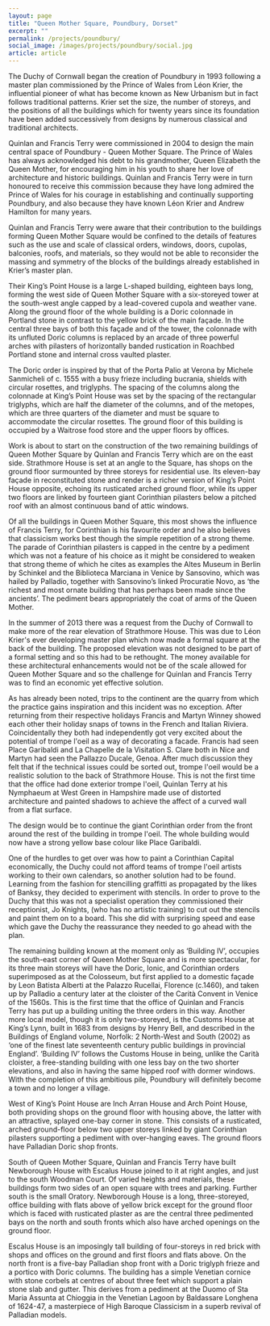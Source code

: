 ```yaml
---
layout: page
title: "Queen Mother Square, Poundbury, Dorset"
excerpt: ""
permalink: /projects/poundbury/
social_image: /images/projects/poundbury/social.jpg
article: article
---
```


<p>
	The Duchy of Cornwall began the creation of Poundbury in 1993 following a master plan commissioned by the Prince of Wales from Léon Krier, the influential pioneer of what has become known as New Urbanism but in fact follows traditional patterns. Krier set the size, the number of storeys, and the positions of all the buildings which for twenty years since its foundation have been added successively from designs by numerous classical and traditional architects.	
</p><p>
	Quinlan and Francis Terry were commissioned in 2004 to design the main central space of Poundbury - Queen Mother Square. The Prince of Wales has always acknowledged his debt to his grandmother, Queen Elizabeth the Queen Mother, for encouraging him in his youth to share her love of architecture and historic buildings. Quinlan and Francis Terry were in turn honoured to receive this commission because they have long admired the Prince of Wales for his courage in establishing and continually supporting Poundbury, and also because they have known Léon Krier and Andrew Hamilton for many years.	
</p><p>
	Quinlan and Francis Terry were aware that their contribution to the buildings forming Queen Mother Square would be confined to the details of features such as the use and scale of classical orders, windows, doors, cupolas, balconies, roofs, and materials, so they would not be able to reconsider the massing and symmetry of the blocks of the buildings already established in Krier’s master plan.	
</p><p>
	Their King’s Point House is a large L-shaped building, eighteen bays long, forming the west side of Queen Mother Square with a six-storeyed tower at the south-west angle capped by a lead-covered cupola and weather vane. Along the ground floor of the whole building is a Doric colonnade in Portland stone in contrast to the yellow brick of the main façade. In the central three bays of both this façade and of the tower, the colonnade with its unfluted Doric columns is replaced by an arcade of three powerful arches with pilasters of horizontally banded rustication in Roachbed Portland stone and  internal cross vaulted plaster.	
</p><p>
	The Doric order is inspired by that of the Porta Palio at Verona by Michele Sanmicheli of c. 1555 with a busy frieze including bucrania, shields with circular rosettes, and triglyphs. The spacing of the columns along the colonnade at King’s Point House was set by the spacing of the rectangular triglyphs, which are half  the diameter of the columns, and of the metopes, which are three quarters of the diameter and must be square to accommodate the circular rosettes. The ground floor of this building is occupied by a Waitrose food store and the upper floors by offices.	
</p><p>
	Work is about to start on the construction of the two remaining buildings of Queen Mother Square by Quinlan and Francis Terry which are on the east side. Strathmore House is set at an angle to the Square, has shops on the ground floor surmounted by three storeys for residential use. Its eleven-bay façade in reconstituted stone and render is a richer version of King’s Point House opposite, echoing its rusticated arched ground floor, while its upper two floors are linked by fourteen giant Corinthian pilasters  below a pitched roof with an almost continuous band of attic windows.	
</p><p>
	Of all the buildings in Queen Mother Square, this most shows the influence of Francis Terry, for Corinthian is his favourite order and he also believes that classicism works best though the simple repetition of a strong theme. The parade of Corinthian pilasters is capped in the centre by a pediment which was not a feature of his choice as it might be considered to weaken that strong theme of which he cites as examples the Altes Museum in Berlin by Schinkel and the Biblioteca Marciana in Venice by Sansovino, which was hailed by Palladio, together with Sansovino’s linked Procuratie Novo, as ‘the richest and most ornate building that has perhaps been made since the ancients’. The pediment bears appropriately the coat of arms of the Queen Mother.	
</p><p>
	In the summer of 2013 there was a request from the Duchy of Cornwall to make more of the rear elevation of Strathmore House. This was due to Léon Krier's ever developing master plan which now made a formal square at the back of the building.  The proposed elevation was not designed to be part of a formal setting and so this had to be rethought.  The money available for these architectural enhancements would not be of the scale allowed for Queen Mother Square and so the challenge for Quinlan and Francis Terry was to find an economic yet effective solution.	
</p><p>
	As has already been noted, trips to the continent are the quarry from which the practice gains inspiration and this incident was no exception.  After returning from their respective holidays Francis and Martyn Winney showed each other their holiday snaps of towns in the French and Italian Riviera. Coincidentally they both had independently got very excited about the potential of trompe l'oeil as a way of decorating a facade. Francis had seen Place Garibaldi and La Chapelle de la Visitation S. Clare both in Nice and Martyn had seen the Pallazzo Ducale, Genoa.  After much discussion they felt that if the technical issues could be sorted out, trompe l'oeil would be a realistic solution to the back of Strathmore House.  This is not the first time that the office had done exterior trompe l'oeil, Quinlan Terry at his Nymphaeum at West Green in Hampshire made use of distorted architecture and painted shadows to achieve the affect of a curved wall from a flat surface.	
</p><p>
	The design would be to continue the giant Corinthian order from the front around the rest of the building in trompe l'oeil.  The whole building would now have a strong yellow base colour like Place Garibaldi.	
</p><p>
	One of the hurdles to get over was how to paint a Corinthian Capital economically, the Duchy could not afford teams of trompe l'oeil artists working to their own calendars, so another solution had to be found.  Learning from the fashion for stencilling graffitti as propagated by the likes of Banksy, they decided to experiment with stencils.  In order to prove to the Duchy that this was not a specialist operation they commissioned their receptionist, Jo Knights, (who has no artistic training) to cut out the stencils and paint them on to a board.  This she did with surprising speed and ease which gave the Duchy the reassurance they needed to go ahead with the plan.	
</p><p>
	The remaining building known at the moment only as ‘Building IV’, occupies the south-east corner of Queen Mother Square and is more spectacular, for its three main storeys will have the Doric, Ionic, and Corinthian orders superimposed as at the Colosseum, but first applied to a domestic façade by Leon Batista Alberti at the Palazzo Rucellai, Florence (c.1460), and taken up by Palladio a century later at  the cloister of the Carità Convent in Venice of the 1560s. This is the first time that the office of Quinlan and Francis Terry has put up a building uniting the three orders in this way. Another more local model, though it is only two-storeyed, is the Customs House at King’s Lynn, built in 1683 from designs by Henry Bell, and described in the Buildings of England volume, Norfolk: 2 North-West and South (2002) as ‘one of the finest late seventeenth century public buildings in provincial England’. ‘Building IV’ follows the Customs House in being, unlike the Carità cloister, a free-standing building with one less bay on the two shorter elevations, and also in having the same hipped roof with dormer windows. With the completion of this ambitious pile, Poundbury will definitely become a town and no longer a village.	
</p><p>
	West of King’s Point House are Inch Arran House and Arch Point House, both providing shops on the ground floor with housing above, the latter with an attractive, splayed one-bay corner in stone. This consists of a rusticated, arched ground-floor below two upper storeys linked by giant Corinthian pilasters supporting a pediment with over-hanging eaves. The ground floors have Palladian Doric shop fronts.	
</p><p>
	South of Queen Mother Square, Quinlan and Francis Terry have built Newborough House with Escalus House joined to it at right angles, and just to the south Woodman Court. Of varied heights and materials, these buildings form two sides of an open square with trees and  parking. Further south is the small Oratory. Newborough House is a long, three-storeyed, office building with flats above of yellow brick except for the ground floor which is faced with  rusticated plaster as are the central three pedimented bays on the north and south fronts which also have arched openings on the ground floor.	
</p><p>
	Escalus House is an imposingly tall building of four-storeys in red brick with shops and offices on the ground and first floors and flats above. On the north front is a five-bay Palladian shop front with a Doric triglyph frieze and a portico with Doric columns. The building has a simple Venetian cornice with stone corbels at centres of about three feet which support a plain stone slab and gutter. This derives from a pediment at the Duomo of Sta Maria Assunta at Chioggia in the Venetian Lagoon by Baldassare Longhena of 1624-47, a masterpiece of High Baroque Classicism in a superb revival of Palladian models.
</p>

